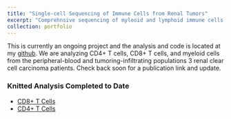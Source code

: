 ```yaml
---
title: "Single-cell Sequencing of Immune Cells from Renal Tumors"
excerpt: "Comprehnsive sequencing of myleoid and lymphoid immune cells from renal clear cell carcinoma.<br/><img src='/images/sc_schematic.png'>"
collection: portfolio
---
```


This is currently an ongoing project and the analysis and code is located at my [github](https://github.com/ncborcherding/SC_Immune_Renal_Project). We are analyzing CD4+ T cells, CD8+ T cells, and myeloid cells from the peripheral-blood and tumoring-infiltrating populations 3 renal clear cell carcinoma patients. Check back soon for a publication link and update.

### Knitted Analysis Completed to Date
*  <a href="/files/CD8_Analysis.html" download> CD8+ T Cells </a>
*  <a href="/files/CD4_Analysis.html" download> CD4+ T Cells </a>

